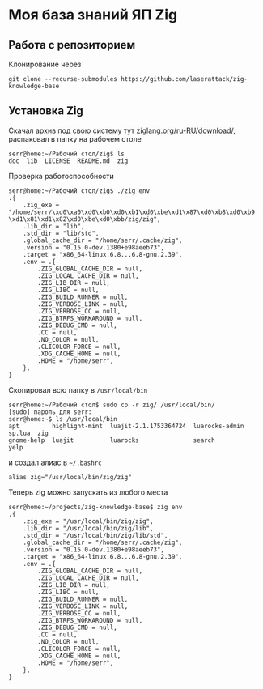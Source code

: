 # Моя база знаний ЯП Zig

## Работа с репозиторием

Клонирование через 

```
git clone --recurse-submodules https://github.com/laserattack/zig-knowledge-base
```

## Установка Zig

Скачал архив под свою систему тут [ziglang.org/ru-RU/download/](https://ziglang.org/ru-RU/download/), распаковал в папку на рабочем столе

```
serr@home:~/Рабочий стол/zig$ ls
doc  lib  LICENSE  README.md  zig
```

Проверка работоспособности

```
serr@home:~/Рабочий стол/zig$ ./zig env
.{
    .zig_exe = "/home/serr/\xd0\xa0\xd0\xb0\xd0\xb1\xd0\xbe\xd1\x87\xd0\xb8\xd0\xb9 \xd1\x81\xd1\x82\xd0\xbe\xd0\xbb/zig/zig",
    .lib_dir = "lib",
    .std_dir = "lib/std",
    .global_cache_dir = "/home/serr/.cache/zig",
    .version = "0.15.0-dev.1380+e98aeeb73",
    .target = "x86_64-linux.6.8...6.8-gnu.2.39",
    .env = .{
        .ZIG_GLOBAL_CACHE_DIR = null,
        .ZIG_LOCAL_CACHE_DIR = null,
        .ZIG_LIB_DIR = null,
        .ZIG_LIBC = null,
        .ZIG_BUILD_RUNNER = null,
        .ZIG_VERBOSE_LINK = null,
        .ZIG_VERBOSE_CC = null,
        .ZIG_BTRFS_WORKAROUND = null,
        .ZIG_DEBUG_CMD = null,
        .CC = null,
        .NO_COLOR = null,
        .CLICOLOR_FORCE = null,
        .XDG_CACHE_HOME = null,
        .HOME = "/home/serr",
    },
}
```

Скопировал всю папку в `/usr/local/bin`

```
serr@home:~/Рабочий стол$ sudo cp -r zig/ /usr/local/bin/
[sudo] пароль для serr:         
serr@home:~$ ls /usr/local/bin
apt         highlight-mint  luajit-2.1.1753364724  luarocks-admin  sp.lua  zig
gnome-help  luajit          luarocks               search          yelp
```

и создал алиас в `~/.bashrc`

```
alias zig="/usr/local/bin/zig/zig"
```

Теперь zig можно запускать из любого места

```
serr@home:~/projects/zig-knowledge-base$ zig env
.{
    .zig_exe = "/usr/local/bin/zig/zig",
    .lib_dir = "/usr/local/bin/zig/lib",
    .std_dir = "/usr/local/bin/zig/lib/std",
    .global_cache_dir = "/home/serr/.cache/zig",
    .version = "0.15.0-dev.1380+e98aeeb73",
    .target = "x86_64-linux.6.8...6.8-gnu.2.39",
    .env = .{
        .ZIG_GLOBAL_CACHE_DIR = null,
        .ZIG_LOCAL_CACHE_DIR = null,
        .ZIG_LIB_DIR = null,
        .ZIG_LIBC = null,
        .ZIG_BUILD_RUNNER = null,
        .ZIG_VERBOSE_LINK = null,
        .ZIG_VERBOSE_CC = null,
        .ZIG_BTRFS_WORKAROUND = null,
        .ZIG_DEBUG_CMD = null,
        .CC = null,
        .NO_COLOR = null,
        .CLICOLOR_FORCE = null,
        .XDG_CACHE_HOME = null,
        .HOME = "/home/serr",
    },
}
```